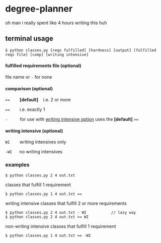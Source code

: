 # degree-planner

oh man i really spent like 4 hours writing this huh 

## terminal usage

```
$ python classes.py [reqs fulfilled] [hardness] [output] [fulfilled reqs file] [comp] [writing intensive]
```

#### fulfilled requirements file (optional)

file name or `-` for none

#### comparison (optional)

`>=` &nbsp;&nbsp;&nbsp;&nbsp;&nbsp;&nbsp; **\[default]** &nbsp;&nbsp; i.e. 2 or more

`==` &nbsp;&nbsp;&nbsp;&nbsp;&nbsp;&nbsp; i.e. exactly 1

`-` &nbsp;&nbsp;&nbsp;&nbsp;&nbsp;&nbsp;&nbsp;&nbsp; for use with [writing intensive option](#writing-intensive) uses the **\[default]** `>=`


#### writing intensive (optional)

`WI` &nbsp;&nbsp;&nbsp;&nbsp;&nbsp;&nbsp; writing intensives only

`-WI` &nbsp;&nbsp;&nbsp;&nbsp; no writing intensives


### examples

```
$ python classes.py 2 4 out.txt
```

classes that fulfill 1 requirement
```
$ python classes.py 1 4 out.txt == 
```

writing intensive classes that fulfill 2 or more requirements 
```
$ python classes.py 2 4 out.txt - WI           // lazy way
$ python classes.py 2 4 out.txt >= WI
```

non-writing intensive classes that fulfill 1 requirement
```
$ python classes.py 1 4 out.txt == -WI
```
